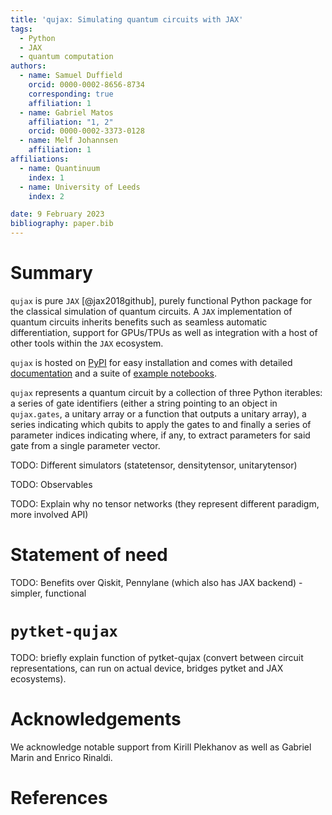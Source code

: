 ```yaml
---
title: 'qujax: Simulating quantum circuits with JAX'
tags:
  - Python
  - JAX
  - quantum computation
authors:
  - name: Samuel Duffield
    orcid: 0000-0002-8656-8734
    corresponding: true
    affiliation: 1
  - name: Gabriel Matos
    affiliation: "1, 2"
    orcid: 0000-0002-3373-0128
  - name: Melf Johannsen
    affiliation: 1
affiliations:
  - name: Quantinuum
    index: 1
  - name: University of Leeds
    index: 2

date: 9 February 2023
bibliography: paper.bib
---
```


# Summary
`qujax` is pure `JAX` [@jax2018github], purely functional Python package for the classical
simulation of quantum circuits. A `JAX` implementation of quantum circuits inherits benefits
such as seamless automatic differentiation, support for GPUs/TPUs as well as integration with
a host of other tools within the `JAX` ecosystem.

`qujax` is hosted on [PyPI](https://pypi.org/project/qujax/) for easy installation and comes with detailed
[documentation](https://cqcl.github.io/qujax/api/) and a suite of
[example notebooks](https://github.com/CQCL/qujax/tree/main/examples).


`qujax` represents a quantum circuit by a collection of three Python iterables: a series of gate
identifiers (either a string pointing to an object in `qujax.gates`, a unitary array or a function that
outputs a unitary array), a series indicating which qubits to apply the gates to and finally a series
of parameter indices indicating where, if any, to extract parameters for said gate from a single
parameter vector.


TODO: Different simulators (statetensor, densitytensor, unitarytensor)

TODO: Observables

TODO: Explain why no tensor networks (they represent different paradigm, more involved API)


# Statement of need

TODO: Benefits over Qiskit, Pennylane (which also has JAX backend) - simpler, functional


# `pytket-qujax`

TODO: briefly explain function of pytket-qujax (convert between circuit representations,
    can run on actual device, bridges pytket and JAX ecosystems).


# Acknowledgements

We acknowledge notable support from Kirill Plekhanov as well as Gabriel Marin and Enrico Rinaldi.


# References





